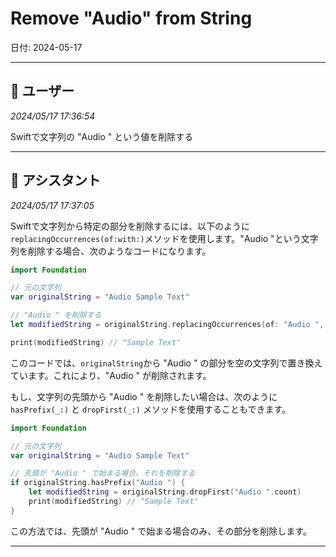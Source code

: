 # Remove "Audio" from String

日付: 2024-05-17

---

## 👤 ユーザー
*2024/05/17 17:36:54*

Swiftで文字列の "Audio " という値を削除する

---

## 🤖 アシスタント
*2024/05/17 17:37:05*

Swiftで文字列から特定の部分を削除するには、以下のように`replacingOccurrences(of:with:)`メソッドを使用します。"Audio "という文字列を削除する場合、次のようなコードになります。

```swift
import Foundation

// 元の文字列
var originalString = "Audio Sample Text"

// "Audio " を削除する
let modifiedString = originalString.replacingOccurrences(of: "Audio ", with: "")

print(modifiedString) // "Sample Text"
```

このコードでは、`originalString`から "Audio " の部分を空の文字列で置き換えています。これにより、"Audio " が削除されます。

もし、文字列の先頭から "Audio " を削除したい場合は、次のように `hasPrefix(_:)` と `dropFirst(_:)` メソッドを使用することもできます。

```swift
import Foundation

// 元の文字列
var originalString = "Audio Sample Text"

// 先頭が "Audio " で始まる場合、それを削除する
if originalString.hasPrefix("Audio ") {
    let modifiedString = originalString.dropFirst("Audio ".count)
    print(modifiedString) // "Sample Text"
}
```

この方法では、先頭が "Audio " で始まる場合のみ、その部分を削除します。

---
